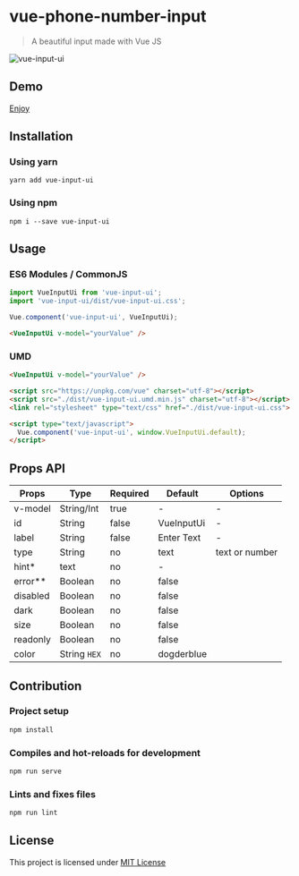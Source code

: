 # vue-phone-number-input

> A beautiful input made with Vue JS

![vue-input-ui](./public/vue-input-ui-demo.gif)

## Demo

[Enjoy](https://louismazel.github.io/vue-input-ui/)

## Installation

### Using yarn

`yarn add vue-input-ui`

### Using npm

`npm i --save vue-input-ui`

## Usage

### ES6 Modules / CommonJS

```js
import VueInputUi from 'vue-input-ui';
import 'vue-input-ui/dist/vue-input-ui.css';

Vue.component('vue-input-ui', VueInputUi);
```

```html
<VueInputUi v-model="yourValue" />
```

### UMD

```html
<VueInputUi v-model="yourValue" />

<script src="https://unpkg.com/vue" charset="utf-8"></script>
<script src="./dist/vue-input-ui.umd.min.js" charset="utf-8"></script>
<link rel="stylesheet" type="text/css" href="./dist/vue-input-ui.css">

<script type="text/javascript">
  Vue.component('vue-input-ui', window.VueInputUi.default);
</script>
```

## Props API

| Props      | Type       | Required | Default    | Options        |
|------------|------------|----------|------------|----------------|
| v-model    | String/Int | true     | -          | -              |
| id      | String     | false    | VueInputUi | -              |
| label      | String     | false    | Enter Text | -              |
| type       | String     | no       | text       | text or number |
| hint*       | text       | no       | -          |                |
| error** | Boolean    | no       | false      |                |
| disabled | Boolean    | no       | false      |                |
| dark | Boolean    | no       | false      |                |
| size | Boolean    | no       | false      |                |
| readonly | Boolean    | no       | false      |                |
| color | String `HEX`   | no       | dogderblue      |                |

## Contribution

### Project setup

```bash
npm install
```

### Compiles and hot-reloads for development

```bash
npm run serve
```

### Lints and fixes files

```bash
npm run lint
```

## License

This project is licensed under [MIT License](http://en.wikipedia.org/wiki/MIT_License)
